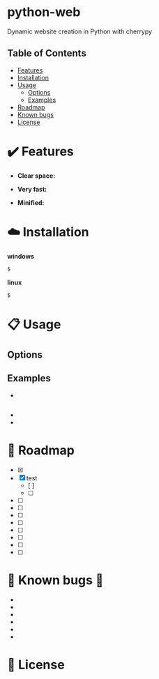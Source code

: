 # python-web
Dynamic website creation in Python with cherrypy




## Table of Contents

- [Features](#features)
- [Installation](#installation)
- [Usage](#usage)
  - [Options](#options)
  - [Examples](#examples)
- [Roadmap](#roadmap)
- [Known bugs](#known-bugs)
- [License](#license)

<a name="features"></a>
# :heavy_check_mark: Features

- **Clear space:** 

- **Very fast:**

- **Minified:**



<a name="Installation"></a>
# :cloud: Installation

<b>windows</b>

```bash
$ 
```

<b>linux</b>


```bash
$ 
```



<a name="usage"></a>
# :clipboard: Usage


<a name="Options"></a>
## Options




<a name="examples"></a>

## Examples

- 
```bash


```

-
-


<a name="roadmap"></a>
# :crystal_ball: Roadmap

- [x] 
- [x] test
  - [ ] 
  - [ ] 
- [ ] 
- [ ] 
- [ ] 
- [ ] 
- [ ] 
- [ ] 
- [ ] 
- [ ] 


<a name="known-bugs"></a>
# :bug: Known bugs :bug:

- 
- 
- 
- 
- 
- 


<a name="license"></a>
# :scroll: License